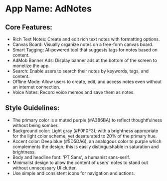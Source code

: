 # **App Name**: AdNotes

## Core Features:

- Rich Text Notes: Create and edit rich text notes with formatting options.
- Canvas Board: Visually organize notes on a free-form canvas board.
- Smart Tagging: AI-powered tool that suggests tags for notes based on content.
- AdMob Banner Ads: Display banner ads at the bottom of the screen to monetize the app.
- Search: Enable users to search their notes by keywords, tags, and content.
- Offline Mode: Allow users to create, edit, and access notes even without an internet connection.
- Voice Notes: Record voice memos and save them as notes.

## Style Guidelines:

- The primary color is a muted purple (#A386BA) to reflect thoughtfulness without being somber.
- Background color: Light gray (#F0F0F3), with a brightness appropriate for the light color scheme, yet desaturated to 20% of the primary hue.
- Accent color: Deep blue (#5D5DA6), an analogous color to purple which complements the design; this is easily distinguishable in saturation and brightness.
- Body and headline font: 'PT Sans', a humanist sans-serif.
- Minimalist design to allow the content of users' notes to stand out without unnecessary UI clutter.
- Use simple and consistent icons for navigation and actions.